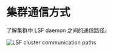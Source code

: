 # 集群通信方式

了解集群中 LSF daemon 之间的通信路径。

![LSF cluster communication paths](https://www.ibm.com/support/knowledgecenter/SSWRJV_10.1.0/lsf_foundations/clust_comm_lsf_new.jpg)